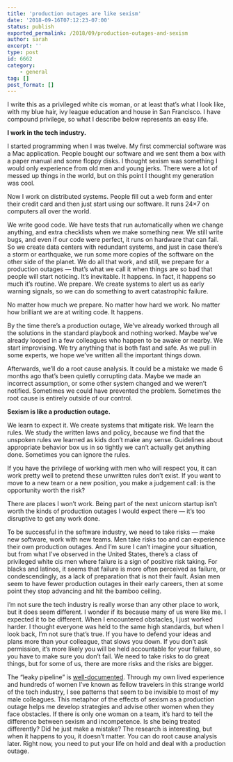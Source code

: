 ```yaml
---
title: 'production outages are like sexism'
date: '2018-09-16T07:12:23-07:00'
status: publish
exported_permalink: /2018/09/production-outages-and-sexism
author: sarah
excerpt: ''
type: post
id: 6662
category:
    - general
tag: []
post_format: []
---
```

I write this as a privileged white cis woman, or at least that’s what I look like, with my blue hair, ivy league education and house in San Francisco. I have compound privilege, so what I describe below represents an easy life.

**I work in the tech industry.**

I started programming when I was twelve. My first commercial software was a Mac application. People bought our software and we sent them a box with a paper manual and some floppy disks. I thought sexism was something I would only experience from old men and young jerks. There were a lot of messed up things in the world, but on this point I thought my generation was cool.

Now I work on distributed systems. People fill out a web form and enter their credit card and then just start using our software. It runs 24×7 on computers all over the world.

We write good code. We have tests that run automatically when we change anything, and extra checklists when we make something new. We still write bugs, and even if our code were perfect, it runs on hardware that can fail. So we create data centers with redundant systems, and just in case there’s a storm or earthquake, we run some more copies of the software on the other side of the planet. We do all that work, and still, we prepare for a production outages — that’s what we call it when things are so bad that people will start noticing. It’s inevitable. It happens. In fact, it happens so much it’s routine. We prepare. We create systems to alert us as early warning signals, so we can do something to avert catastrophic failure.

No matter how much we prepare. No matter how hard we work. No matter how brilliant we are at writing code. It happens.

By the time there’s a production outage, We’ve already worked through all the solutions in the standard playbook and nothing worked. Maybe we’ve already looped in a few colleagues who happen to be awake or nearby. We start improvising. We try anything that is both fast and safe. As we pull in some experts, we hope we’ve written all the important things down.

Afterwards, we’ll do a root cause analysis. It could be a mistake we made 6 months ago that’s been quietly corrupting data. Maybe we made an incorrect assumption, or some other system changed and we weren’t notified. Sometimes we could have prevented the problem. Sometimes the root cause is entirely outside of our control.

**Sexism is like a production outage.**

We learn to expect it. We create systems that mitigate risk. We learn the rules. We study the written laws and policy, because we find that the unspoken rules we learned as kids don’t make any sense. Guidelines about appropriate behavior box us in so tightly we can’t actually get anything done. Sometimes you can ignore the rules.

If you have the privilege of working with men who will respect you, it can work pretty well to pretend these unwritten rules don’t exist. If you want to move to a new team or a new position, you make a judgement call: is the opportunity worth the risk?

There are places I won’t work. Being part of the next unicorn startup isn’t worth the kinds of production outages I would expect there — it’s too disruptive to get any work done.

To be successful in the software industry, we need to take risks — make new software, work with new teams. Men take risks too and can experience their own production outages. And I’m sure I can’t imagine your situation, but from what I’ve observed in the United States, there’s a class of privileged white cis men where failure is a sign of positive risk taking. For blacks and latinos, it seems that failure is more often perceived as failure, or condescendingly, as a lack of preparation that is not their fault. Asian men seem to have fewer production outages in their early careers, then at some point they stop advancing and hit the bamboo ceiling.

I’m not sure the tech industry is really worse than any other place to work, but it does seem different. I wonder if its because many of us were like me. I expected it to be different. When I encountered obstacles, I just worked harder. I thought everyone was held to the same high standards, but when I look back, I’m not sure that’s true. If you have to defend your ideas and plans more than your colleague, that slows you down. If you don’t ask permission, it’s more likely you will be held accountable for your failure, so you have to make sure you don’t fail. We need to take risks to do great things, but for some of us, there are more risks and the risks are bigger.

The “leaky pipeline” is [well-documented](https://www.kaporcenter.org/the-leaky-tech-pipeline-a-comprehensive-framework-for-understanding-and-addressing-the-lack-of-diversity-across-the-tech-ecosystem/). Through my own lived experience and hundreds of women I’ve known as fellow travelers in this strange world of the tech industry, I see patterns that seem to be invisible to most of my male colleagues. This metaphor of the effects of sexism as a production outage helps me develop strategies and advise other women when they face obstacles. If there is only one woman on a team, it’s hard to tell the difference between sexism and incompetence. Is she being treated differently? Did he just make a mistake? The research is interesting, but when it happens to you, it doesn’t matter. You can do root cause analysis later. Right now, you need to put your life on hold and deal with a production outage.